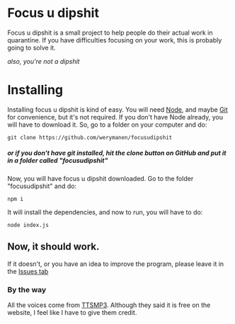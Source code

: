 # Focus u dipshit

Focus u dipshit is a small project to help people do their actual work in quarantine. If you have difficulties focusing on your work, this is probably going to solve it.

_also, you're not a dipshit_

# Installing

Installing focus u dipshit is kind of easy. You will need [Node](https://nodejs.org/en/), and maybe [Git](https://git-scm.com/) for convenience, but it's not required. If you don't have Node already, you will have to download it. So, go to a folder on your computer and do:

```
git clone https://github.com/werymanen/focusudipshit
```

##### or if you don't have git installed, hit the clone button on GitHub and put it in a folder called "focusudipshit"

Now, you will have focus u dipshit downloaded. Go to the folder "focusudipshit" and do:

```
npm i
```

It will install the dependencies, and now to run, you will have to do:

```
node index.js
```

## Now, it should work.

If it doesn't, or you have an idea to improve the program, please leave it in the [Issues tab](https://github.com/werymanen/focusudipshit/issued)

### By the way

All the voices come from [TTSMP3](https://ttsmp3.com/). Although they said it is free on the website, I feel like I have to give them credit.
